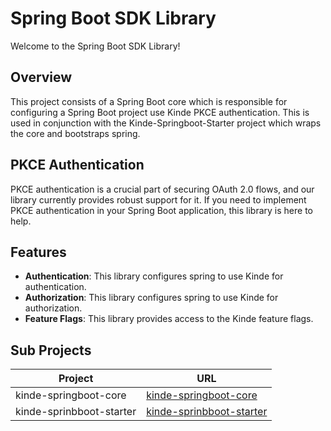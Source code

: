 # Spring Boot SDK Library

Welcome to the Spring Boot SDK Library!

## Overview

This project consists of a Spring Boot core which is responsible for configuring a Spring Boot project use Kinde PKCE authentication. This is used in conjunction with the Kinde-Springboot-Starter project which wraps the core and bootstraps spring.

## PKCE Authentication

PKCE authentication is a crucial part of securing OAuth 2.0 flows, and our library currently provides robust support for it. If you need to implement PKCE authentication in your Spring Boot application, this library is here to help.

## Features

- **Authentication**: This library configures spring to use Kinde for authentication.
- **Authorization**: This library configures spring to use Kinde for authorization.
- **Feature Flags**: This library provides access to the Kinde feature flags.

## Sub Projects

| Project                  | URL                                                       |
| ------------------------ | --------------------------------------------------------- |
| kinde-springboot-core    | [kinde-springboot-core](./springboot-pkce-client-example) |
| kinde-sprinbboot-starter | [kinde-sprinbboot-starter](./kinde-sprinbboot-starter)    |
